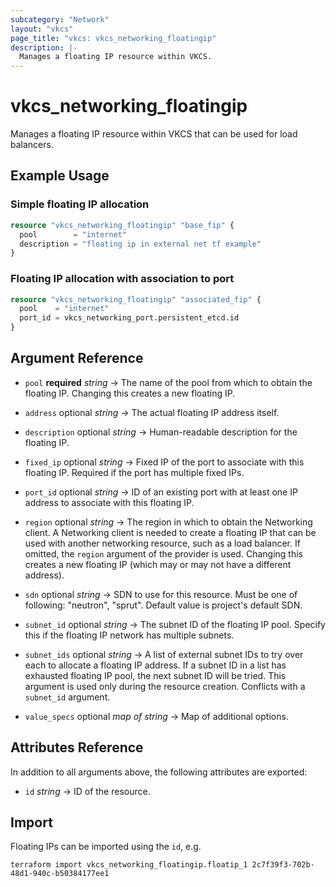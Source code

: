 ```yaml
---
subcategory: "Network"
layout: "vkcs"
page_title: "vkcs: vkcs_networking_floatingip"
description: |-
  Manages a floating IP resource within VKCS.
---
```


# vkcs_networking_floatingip

Manages a floating IP resource within VKCS that can be used for load balancers.

## Example Usage
### Simple floating IP allocation
```terraform
resource "vkcs_networking_floatingip" "base_fip" {
  pool        = "internet"
  description = "floating ip in external net tf example"
}
```

### Floating IP allocation with association to port

```terraform
resource "vkcs_networking_floatingip" "associated_fip" {
  pool    = "internet"
  port_id = vkcs_networking_port.persistent_etcd.id
}
```

## Argument Reference
- `pool` **required** *string* &rarr;  The name of the pool from which to obtain the floating IP. Changing this creates a new floating IP.

- `address` optional *string* &rarr;  The actual floating IP address itself.

- `description` optional *string* &rarr;  Human-readable description for the floating IP.

- `fixed_ip` optional *string* &rarr;  Fixed IP of the port to associate with this floating IP. Required if the port has multiple fixed IPs.

- `port_id` optional *string* &rarr;  ID of an existing port with at least one IP address to associate with this floating IP.

- `region` optional *string* &rarr;  The region in which to obtain the Networking client. A Networking client is needed to create a floating IP that can be used with another networking resource, such as a load balancer. If omitted, the `region` argument of the provider is used. Changing this creates a new floating IP (which may or may not have a different address).

- `sdn` optional *string* &rarr;  SDN to use for this resource. Must be one of following: "neutron", "sprut". Default value is project's default SDN.

- `subnet_id` optional *string* &rarr;  The subnet ID of the floating IP pool. Specify this if the floating IP network has multiple subnets.

- `subnet_ids` optional *string* &rarr;  A list of external subnet IDs to try over each to allocate a floating IP address. If a subnet ID in a list has exhausted floating IP pool, the next subnet ID will be tried. This argument is used only during the resource creation. Conflicts with a `subnet_id` argument.

- `value_specs` optional *map of* *string* &rarr;  Map of additional options.


## Attributes Reference
In addition to all arguments above, the following attributes are exported:
- `id` *string* &rarr;  ID of the resource.



## Import

Floating IPs can be imported using the `id`, e.g.

```shell
terraform import vkcs_networking_floatingip.floatip_1 2c7f39f3-702b-48d1-940c-b50384177ee1
```
